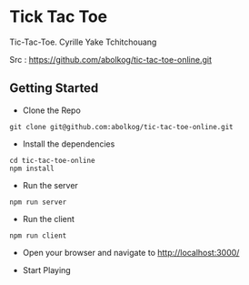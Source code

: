 # Tick Tac Toe

Tic-Tac-Toe. Cyrille Yake Tchitchouang

Src : https://github.com/abolkog/tic-tac-toe-online.git
## Getting Started

- Clone the Repo

```
git clone git@github.com:abolkog/tic-tac-toe-online.git
```

- Install the dependencies

```
cd tic-tac-toe-online
npm install
```

- Run the server

```
npm run server
```

- Run the client

```
npm run client
```

- Open your browser and navigate to [http://localhost:3000/](http://localhost:3000/)

- Start Playing

